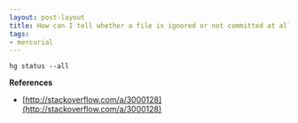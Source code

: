 ```yaml
---
layout: post-layout
title: How can I tell whether a file is ignored or not committed at all?
tags:
- mercurial
---
```

    hg status --all

**References**

- [http://stackoverflow.com/a/3000128](http://stackoverflow.com/a/3000128)

